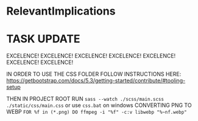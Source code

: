 # RelevantImplications

# TASK UPDATE
EXCELENCE! EXCELENCE! EXCELENCE! EXCELENCE! EXCELENCE! EXCELENCE! EXCELENCE!

IN ORDER TO USE THE CSS FOLDER FOLLOW INSTRUCTIONS HERE: https://getbootstrap.com/docs/5.3/getting-started/contribute/#tooling-setup

THEN IN PROJECT ROOT RUN `sass --watch ./scss/main.scss ./static/css/main.css` or use `css.bat` on windows
CONVERTING PNG TO WEBP
`FOR %f in (*.png) DO ffmpeg -i "%f" -c:v libwebp "%~nf.webp"`

<!-- TODO: READ BOOTSTRAP LICENCE, I MIGHT NOT HAVE TO DO ALLAT FOR PUSHING TO GITHUB -->
